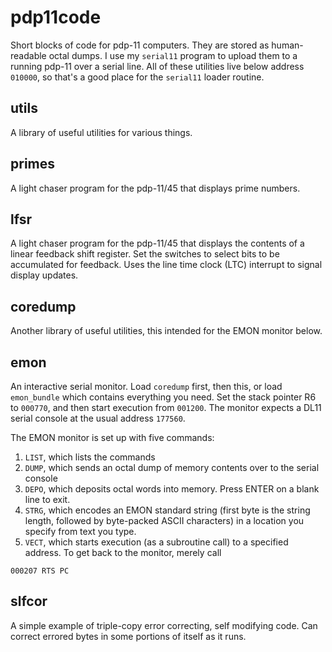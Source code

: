 # pdp11code
Short blocks of code for pdp-11 computers.  They are stored as human-readable octal dumps.  I use my `serial11` program to upload them to a running pdp-11 over a serial line.  All of these utilities live below address `010000`, so that's a good place for the `serial11` loader routine.

## utils
A library of useful utilities for various things.

## primes
A light chaser program for the pdp-11/45 that displays prime numbers.

## lfsr
A light chaser program for the pdp-11/45 that displays the contents of a linear feedback shift register.  Set the switches to select bits to be accumulated for feedback.  Uses the line time clock (LTC) interrupt to signal display updates.

## coredump
Another library of useful utilities, this intended for the EMON monitor below.

## emon
An interactive serial monitor.  Load `coredump` first, then this, or load `emon_bundle` which contains everything you need.  Set the stack pointer R6 to `000770`, and then start execution from `001200`.  The monitor expects a DL11 serial console at the usual address `177560`.  

The EMON monitor is set up with five commands:
1. `LIST`, which lists the commands
2. `DUMP`, which sends an octal dump of memory contents over to the serial console
3. `DEPO`, which deposits octal words into memory.  Press ENTER on a blank line to exit.
4. `STRG`, which encodes an EMON standard string (first byte is the string length, followed by byte-packed ASCII characters) in a location you specify from text you type.
5. `VECT`, which starts execution (as a subroutine call) to a specified address.  To get back to the monitor, merely call
```
000207 RTS PC
```

## slfcor
A simple example of triple-copy error correcting, self modifying code.  Can correct errored bytes in some portions of itself as it runs.